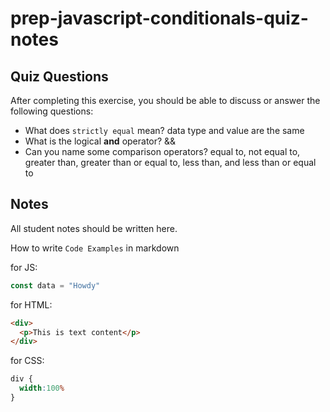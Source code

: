# prep-javascript-conditionals-quiz-notes


## Quiz Questions

After completing this exercise, you should be able to discuss or answer the following questions:

- What does `strictly equal` mean?
data type and value are the same
- What is the logical **and** operator?
&&
- Can you name some comparison operators?
equal to, not equal to, greater than, greater than or equal to, less than, and less than or equal to
## Notes

All student notes should be written here.


How to write `Code Examples` in markdown

for JS:
```javascript
const data = "Howdy"
```

for HTML:
```html
<div>
  <p>This is text content</p>
</div>
```

for CSS:
```css
div {
  width:100%
}
```
